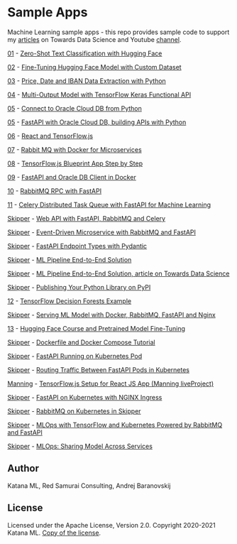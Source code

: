 # Sample Apps
Machine Learning sample apps - this repo provides sample code to support my [articles](https://towardsdatascience.com/@andrejusb) on Towards Data Science and Youtube [channel](https://www.youtube.com/channel/UCqSX0Z20QCEE7tZKaQ4pS3Q).

[01](https://github.com/katanaml/sample-apps/tree/master/01) - [Zero-Shot Text Classification with Hugging Face](https://towardsdatascience.com/zero-shot-text-classification-with-hugging-face-7f533ba83cd6)

[02](https://github.com/katanaml/sample-apps/tree/master/02) - [Fine-Tuning Hugging Face Model with Custom Dataset](https://towardsdatascience.com/fine-tuning-hugging-face-model-with-custom-dataset-82b8092f5333)

[03](https://github.com/katanaml/sample-apps/tree/master/03) - [Price, Date and IBAN Data Extraction with Python](https://medium.com/katanaml/price-date-and-iban-data-extraction-with-python-7f26b318104)

[04](https://github.com/katanaml/sample-apps/tree/master/04) - [Multi-Output Model with TensorFlow Keras Functional API](https://towardsdatascience.com/multi-output-model-with-tensorflow-keras-functional-api-875dd89aa7c6)

[05](https://github.com/katanaml/sample-apps/tree/master/05) - [Connect to Oracle Cloud DB from Python](https://www.youtube.com/watch?v=tC6SIZ6c-Ss)

[05](https://github.com/katanaml/sample-apps/tree/master/05) - [FastAPI with Oracle Cloud DB, building APIs with Python](https://www.youtube.com/watch?v=uINJJy8X1S0)

[06](https://github.com/katanaml/sample-apps/tree/master/06) - [React and TensorFlow.js](https://www.youtube.com/watch?v=X6uarGwclwI)

[07](https://github.com/katanaml/sample-apps/tree/master/07) - [Rabbit MQ with Docker for Microservices](https://www.youtube.com/watch?v=oxhAaA_e2SA)

[08](https://github.com/katanaml/sample-apps/tree/master/08) - [TensorFlow.js Blueprint App Step by Step](https://www.youtube.com/watch?v=_2I5Q3N-AQU)

[09](https://github.com/katanaml/sample-apps/tree/master/09/backend-app) - [FastAPI and Oracle DB Client in Docker](https://www.youtube.com/watch?v=iGM01cYMRRQ)

[10](https://github.com/katanaml/sample-apps/tree/master/10) - [RabbitMQ RPC with FastAPI](https://www.youtube.com/watch?v=coMpv5HaCXE)

[11](https://github.com/katanaml/sample-apps/tree/master/11) - [Celery Distributed Task Queue with FastAPI for Machine Learning](https://www.youtube.com/watch?v=cU1nHFQ1Ddk)

[Skipper](https://github.com/katanaml/katana-skipper) - [Web API with FastAPI, RabbitMQ and Celery](https://www.youtube.com/watch?v=a0ODIWsCgDI)

[Skipper](https://github.com/katanaml/katana-skipper) - [Event-Driven Microservice with RabbitMQ and FastAPI](https://www.youtube.com/watch?v=syRmaDVv59k)

[Skipper](https://github.com/katanaml/katana-skipper) - [FastAPI Endpoint Types with Pydantic](https://www.youtube.com/watch?v=rp38wn4vZ44)

[Skipper](https://github.com/katanaml/katana-skipper) - [ML Pipeline End-to-End Solution](https://www.youtube.com/watch?v=TVkQCmIGR6w)

[Skipper](https://github.com/katanaml/katana-skipper) - [ML Pipeline End-to-End Solution, article on Towards Data Science](https://towardsdatascience.com/ml-pipeline-end-to-end-solution-5889690abbd8)

[Skipper](https://github.com/katanaml/katana-skipper) - [Publishing Your Python Library on PyPI](https://www.youtube.com/watch?v=YqKVaGWFp4I)

[12](https://github.com/katanaml/sample-apps/tree/master/12/tf-decision-forests) - [TensorFlow Decision Forests Example](https://www.youtube.com/watch?v=Qwr3V7DGu7U)

[Skipper](https://github.com/katanaml/katana-skipper) - [Serving ML Model with Docker, RabbitMQ, FastAPI and Nginx](https://www.youtube.com/watch?v=vFoRP6ztcrs)

[13](https://github.com/katanaml/sample-apps/tree/master/13) - [Hugging Face Course and Pretrained Model Fine-Tuning](https://www.youtube.com/watch?v=VlW7WJi51Xk)

[Skipper](https://github.com/katanaml/katana-skipper) - [Dockerfile and Docker Compose Tutorial](https://www.youtube.com/watch?v=kvyVWXE3h10)

[Skipper](https://github.com/katanaml/katana-skipper) - [FastAPI Running on Kubernetes Pod](https://www.youtube.com/watch?v=K0oMkXm1YJg)

[Skipper](https://github.com/katanaml/katana-skipper) - [Routing Traffic Between FastAPI Pods in Kubernetes](https://www.youtube.com/watch?v=MZxOVBloJHo)

[Manning](https://www.manning.com/bundles/pose-estimation-with-TensorFlowjs-ser) - [TensorFlow.js Setup for React JS App (Manning liveProject)](https://www.youtube.com/watch?v=s1wpmPmO7vg)

[Skipper](https://github.com/katanaml/katana-skipper) - [FastAPI on Kubernetes with NGINX Ingress](https://www.youtube.com/watch?v=R5UMbTtaj8M)

[Skipper](https://github.com/katanaml/katana-skipper) - [RabbitMQ on Kubernetes in Skipper](https://www.youtube.com/watch?v=L-8ZEZojSJU)

[Skipper](https://github.com/katanaml/katana-skipper) - [MLOps with TensorFlow and Kubernetes Powered by RabbitMQ and FastAPI](https://www.youtube.com/watch?v=t94-RdtLKFE)

[Skipper](https://github.com/katanaml/katana-skipper) - [MLOps: Sharing Model Across Services](https://www.youtube.com/watch?v=wk05bA5edXs)

## Author

Katana ML, Red Samurai Consulting, Andrej Baranovskij

## License

Licensed under the Apache License, Version 2.0. Copyright 2020-2021 Katana ML. [Copy of the license](https://github.com/katanaml/sample-apps/blob/master/LICENSE).
